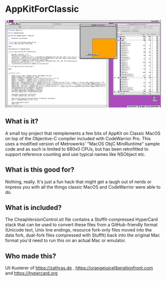 AppKitForClassic
================

![Screenshot of AppKitForClassic and CodeWarrior in action](readme_screenshot.png)

What is it?
-----------

A small toy project that reimplements a few bits of AppKit on Classic MacOS on top of the Objective-C compiler included with CodeWarrior Pro.
This uses a modified version of Metrowerks' "MacOS ObjC MiniRuntime" sample code and as such is limited to 680x0 CPUs, but has been retrofitted
to support reference counting and use typical names like NSObject etc.

What is this good for?
----------------------

Nothing, really. It's just a fun hack that might get a laugh out of nerds or impress you with all the things classic MacOS and CodeWarrior were able to do.

What is included?
----------------------

The CheapVersionControl.sit file contains a StuffIt-compressed HyperCard stack that can be used to convert these files from a GitHub-friendly format (Unicode text, Unix line endings, resource fork-only files moved into the data fork, dual-fork files compressed with StuffIt) back into the original Mac format you'd need to run this on an actual Mac or emulator.

Who made this?
--------------

Uli Kusterer of https://zathras.de , https://orangejuiceliberationfront.com and https://hypercard.org

